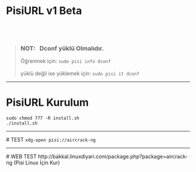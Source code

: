 # PisiURL v1 Beta
<br><br>
<blockquote>
<h3>NOT: &nbsp;&nbsp;Dconf yüklü Olmalıdır. </h3>  Öğrenmek için:  <code>sudo pisi info dconf</code><br><br> yüklü değil ise yüklemek için:
<code>sudo pisi it dconf</code>
<br>
</blockquote>
<hr>

# PisiURL Kurulum
<code>sudo chmod 777 -R install.sh</code><br>
<code>./install.sh</code>
<hr>
# TEST
<code>xdg-open pisi://aircrack-ng</code>
<hr>
# WEB TEST
http://bakkal.linuxdiyari.com/package.php?package=aircrack-ng (Pisi Linux İçin Kur)
